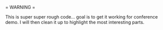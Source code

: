 = WARNING =

This is super super rough code... goal is to get it working for conference demo.  I will then clean it up to highlight the most interesting parts.
